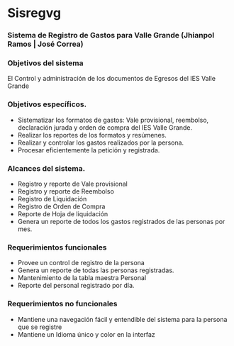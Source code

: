 
<h1>Sisregvg</h1>

### Sistema de Registro de Gastos para Valle Grande (Jhianpol Ramos | José Correa)

### Objetivos del sistema
El Control y administración de los documentos de Egresos del IES Valle Grande

### Objetivos específicos.
* Sistematizar los formatos de gastos: Vale provisional, reembolso, declaración jurada y orden de compra del IES Valle Grande.
* Realizar los reportes de los formatos y resúmenes.
*  Realizar y controlar los gastos realizados por la persona.
* Procesar eficientemente la petición y registrada.

### Alcances del sistema.
* Registro y reporte de Vale provisional
* Registro y reporte de Reembolso
* Registro de Liquidación 
* Registro de Orden de Compra
* Reporte de Hoja de liquidación
* Genera un reporte de todos los gastos registrados de las personas por mes. 

### Requerimientos funcionales
* Provee un control de registro de la persona
* Genera un reporte de todas las personas registradas.
* Mantenimiento de la tabla maestra Personal
* Reporte del personal registrado por día.

### Requerimientos no funcionales
* Mantiene una navegación fácil y entendible del sistema para la persona que se registre
* Mantiene un Idioma  único y color en la interfaz

